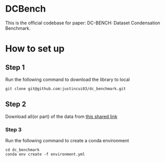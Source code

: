 # DCBench

This is the official codebase for paper: DC-BENCH: Dataset Condensation Benchmark.

# How to set up
## Step 1
Run the following command to download the library to local
```
git clone git@github.com:justincui03/dc_benchmark.git
```
## Step 2
Download all(or part) of the data from [this shared link](https://drive.google.com/drive/folders/1trp0MyUoL9QrbsdQ8w7TxgoXcMJecoyH?usp=sharing)

### Step 3
Run the following command to create a conda environment
```
cd dc_benchmark
conda env create -f environment.yml
```

